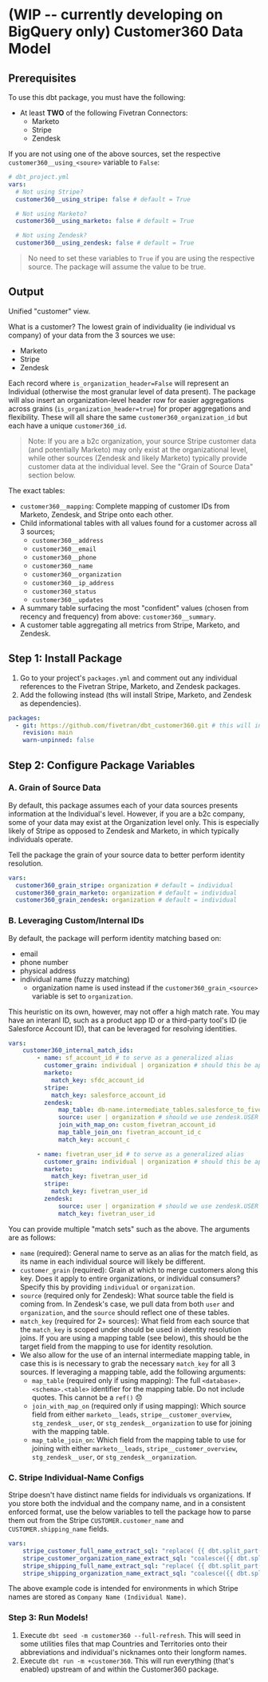 # (WIP -- currently developing on BigQuery only) Customer360 Data Model

## Prerequisites
To use this dbt package, you must have the following:

- At least **TWO** of the following Fivetran Connectors:
  - Marketo
  - Stripe
  - Zendesk

If you are not using one of the above sources, set the respective `customer360__using_<soure>` variable to `False`:
```yml
# dbt_project.yml
vars:
  # Not using Stripe?
  customer360__using_stripe: false # default = True

  # Not using Marketo? 
  customer360__using_marketo: false # default = True

  # Not using Zendesk?
  customer360__using_zendesk: false # default = True
```

> No need to set these variables to `True` if you are using the respective source. The package will assume the value to be true.

## Output
Unified "customer" view.

What is a customer? The lowest grain of individuality (ie individual vs company) of your data from the 3 sources we use:
- Marketo
- Stripe
- Zendesk

Each record where `is_organization_header=False` will represent an Individual (otherwise the most granular level of data present). The package will also insert an organization-level header row for easier aggregations across grains (`is_organization_header=true`) for proper aggregations and flexibility. These will all share the same `customer360_organization_id` but each have a unique `customer360_id`.

> Note: If you are a b2c organization, your source Stripe customer data (and potentially Marketo) may only exist at the organizational level, while other sources (Zendesk and likely Marketo) typically provide customer data at the individual level. See the "Grain of Source Data" section below.

The exact tables:
- `customer360__mapping`: Complete mapping of customer IDs from Marketo, Zendesk, and Stripe onto each other.
- Child informational tables with all values found for a customer across all 3 sources;
  - `customer360__address`
  - `customer360__email`
  - `customer360__phone`
  - `customer360__name`
  - `customer360__organization`
  - `customer360__ip_address`
  - `customer360_status`
  - `customer360__updates`
- A summary table surfacing the most "confident" values (chosen from recency and frequency) from above: `customer360__summary`.
- A customer table aggregating all metrics from Stripe, Marketo, and Zendesk.

## Step 1: Install Package
1. Go to your project's `packages.yml` and comment out any individual references to the Fivetran Stripe, Marketo, and Zendesk packages.
2. Add the following instead (ths will install Stripe, Marketo, and Zendesk as dependencies).
```yml
packages:
  - git: https://github.com/fivetran/dbt_customer360.git # this will install Stripe, Marketo, and Zendesk as dependencies
    revision: main
    warn-unpinned: false
```

## Step 2: Configure Package Variables

### A. Grain of Source Data
By default, this package assumes each of your data sources presents information at the Individual's level. However, if you are a b2c company, some of your data may exist at the Organization level only. This is especially likely of Stripe as opposed to Zendesk and Marketo, in which typically individuals operate.

Tell the package the grain of your source data to better perform identity resolution.
```yml
vars:
  customer360_grain_stripe: organization # default = individual
  customer360_grain_marketo: organization # default = individual
  customer360_grain_zendesk: organization # default = individual
```

### B. Leveraging Custom/Internal IDs
By default, the package will perform identity matching based on:
- email
- phone number
- physical address
- individual name (fuzzy matching)
  - organization name is used instead if the `customer360_grain_<source>` variable is set to `organization`.

This heuristic on its own, however, may not offer a high match rate. You may have an interanl ID, such as a product app ID or a third-party tool's ID (ie Salesforce Account ID), that can be leveraged for resolving identities.

```yml
vars:
    customer360_internal_match_ids:
        - name: sf_account_id # to serve as a generalized alias
          customer_grain: individual | organization # should this be applied at the individual or organizational level? affects joins/filters in our identity resolution logic
          marketo: 
            match_key: sfdc_account_id
          stripe:
            match_key: salesforce_account_id
          zendesk:
              map_table: db-name.intermediate_tables.salesforce_to_fivetran_account
              source: user | organization # should we use zendesk.USER or zendesk.ORGANIZATION
              join_with_map_on: custom_fivetran_account_id
              map_table_join_on: fivetran_account_id_c
              match_key: account_c

        - name: fivetran_user_id # to serve as a generalized alias
          customer_grain: individual | organization # should this be applied at the individual or organizational level? affects joins/filters in our identity resolution logic
          marketo: 
            match_key: fivetran_user_id
          stripe:
            match_key: fivetran_user_id
          zendesk:
              source: user | organization # should we use zendesk.USER or zendesk.ORGANIZATION
              match_key: fivetran_user_id
```

You can provide multiple "match sets" such as the above. The arguments are as follows:
- `name` (required): General name to serve as an alias for the match field, as its name in each individual source will likely be different.
- `customer_grain` (required): Grain at which to merge customers along this key. Does it apply to entire organizations, or individual consumers? Specify this by providing `individual` or `organization`.
- `source` (required only for Zendesk): What source table the field is coming from. In Zendesk's case, we pull data from both `user` and `organization`, and the `source` should reflect one of these tables.
- `match_key` (required for 2+ sources): What field from each source that the `match_key` is scoped under should be used in identity resolution joins. If you are using a mapping table (see below), this should be the target field from the mapping to use for identity resolution.
- We also allow for the use of an internal intermediate mapping table, in case this is is necessary to grab the necessary `match_key` for all 3 sources. If leveraging a mapping table, add the following arguments:
  - `map_table` (required only if using mapping): The full `<database>.<schema>.<table>` identifier for the mapping table. Do not include quotes. This cannot be a `ref()` :disappointed:
  - `join_with_map_on` (required only if using mapping): Which source field from either `marketo__leads`, `stripe__customer_overview`, `stg_zendesk__user`, or `stg_zendesk__organization` to use for joining with the mapping table.
  - `map_table_join_on`: Which field from the mapping table to use for joining with either `marketo__leads`, `stripe__customer_overview`, `stg_zendesk__user`, or `stg_zendesk__organization`.

### C. Stripe Individual-Name Configs
Stripe doesn't have distinct name fields for individuals vs organizations. If you store both the indvidual and the company name, and in a consistent enforced format, use the below variables to tell the package how to parse them out from the Stripe `CUSTOMER.customer_name` and `CUSTOMER.shipping_name` fields.

```yml
vars:
    stripe_customer_full_name_extract_sql: "replace( {{ dbt.split_part('customer_name', \"' ('\", 2) }}, ')', '')" # How to extract the individual name from `customer_name`. Default = customer_name
    stripe_customer_organization_name_extract_sql: "coalesce({{ dbt.split_part('customer_name', \"' ('\", 1) }}, customer_name)" # How to extract the company name from `customer_name`. Default = customer_name
    stripe_shipping_full_name_extract_sql: "replace( {{ dbt.split_part('shipping_name', \"' ('\", 2) }}, ')', '')" # How to extract the individual name from `shipping_name`. Default = shipping_name
    stripe_shipping_organization_name_extract_sql: "coalesce({{ dbt.split_part('shipping_name', \"' ('\", 1) }}, shipping_name)" # How to extract the company name from `shipping_name`. Default = shipping_name
```

The above example code is intended for environments in which Stripe names are stored as `Company Name (Individual Name)`.

### Step 3: Run Models! 
1. Execute `dbt seed -m customer360 --full-refresh`. This will seed in some utilities files that map Countries and Territories onto their abbreviations and individual's nicknames onto their longform names.
2. Execute `dbt run -m +customer360`. This will run everything (that's enabled) upstream of and within the Customer360 package.